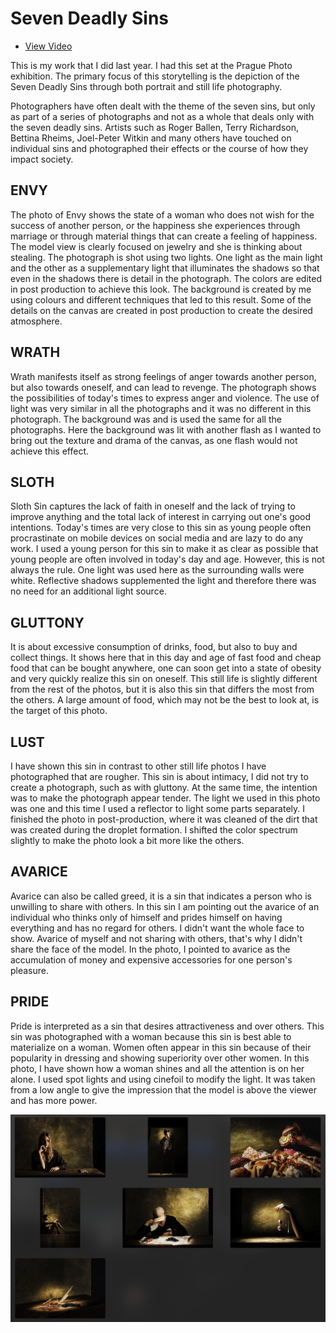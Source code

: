 # Seven Deadly Sins

- [View Video](/assets/thesis.mp4)

This is my work that I did last year. I had this set at the Prague Photo exhibition.
The primary focus of this storytelling is the depiction of the Seven Deadly Sins through both portrait and still life photography.

Photographers have often dealt with the theme of the seven sins, but only as part of a series of photographs and not as a whole that deals only with the seven deadly sins. Artists such as Roger Ballen, Terry Richardson, Bettina Rheims, Joel-Peter Witkin and many others have touched on individual sins and photographed their effects or the course of how they impact society.

## ENVY
The photo of Envy shows the state of a woman who does not wish for the success of another person, or the happiness she experiences through marriage or through material things that can create a feeling of happiness. The model view is clearly focused on jewelry and she is thinking about stealing. 
The photograph is shot using two lights. One light as the main light and the other as a supplementary light that illuminates the shadows so that even in the shadows there is detail in the photograph. The colors are edited in post production to achieve this look. The background is created by me using colours and different techniques that led to this result. Some of the details on the canvas are created in post production to create the desired atmosphere.

## WRATH
Wrath manifests itself as strong feelings of anger towards another person, but also towards oneself, and can lead to revenge. The photograph shows the possibilities of today's times to express anger and violence. The use of light was very similar in all the photographs and it was no different in this photograph. The background was and is used the same for all the photographs. Here the background was lit with another flash as I wanted to bring out the texture and drama of the canvas, as one flash would not achieve this effect.

## SLOTH
Sloth Sin captures the lack of faith in oneself and the lack of trying to improve anything and the total lack of interest in carrying out one's good intentions. Today's times are very close to this sin as young people often procrastinate on mobile devices on social media and are lazy to do any work. I used a young person for this sin to make it as clear as possible that young people are often involved in today's day and age. However, this is not always the rule.
One light was used here as the surrounding walls were white. Reflective shadows supplemented the light and therefore there was no need for an additional light source.

## GLUTTONY
It is about excessive consumption of drinks, food, but also to buy and collect things. It shows here that in this day and age of fast food and cheap food that can be bought anywhere, one can soon get into a state of obesity and very quickly realize this sin on oneself.
This still life is slightly different from the rest of the photos, but it is also this sin that differs the most from the others. A large amount of food, which may not be the best to look at, is the target of this photo.

## LUST
I have shown this sin in contrast to other still life photos I have photographed that are rougher. This sin is about intimacy, I did not try to create a photograph, such as with gluttony. At the same time, the intention was to make the photograph appear tender.
The light we used in this photo was one and this time I used a reflector to light some parts separately. I finished the photo in post-production, where it was cleaned of the dirt that was created during the droplet formation. I shifted the color spectrum slightly to make the photo look a bit more like the others.

## AVARICE
Avarice can also be called greed, it is a sin that indicates a person who is unwilling to share with others. In this sin I am pointing out the avarice of an individual who thinks only of himself and prides himself on having everything and has no regard for others. I didn't want the whole face to show. Avarice of myself and not sharing with others, that's why I didn't share the face of the model.
In the photo, I pointed to avarice as the accumulation of money and expensive accessories for one person's pleasure. 

## PRIDE
Pride is interpreted as a sin that desires attractiveness and over others. This sin was photographed with a woman because this sin is best able to materialize on a woman. Women often appear in this sin because of their popularity in dressing and showing superiority over other women. In this photo, I have shown how a woman shines and all the attention is on her alone. I used spot lights and using cinefoil to modify the light. It was taken from a low angle to give the impression that the model is above the viewer and has more power.


![A description of the image.](img/figure1.png)


